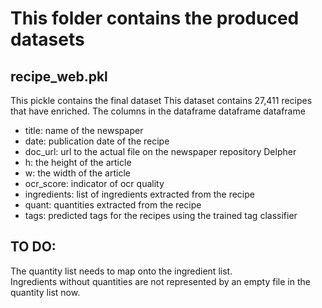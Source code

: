 # This folder contains the produced datasets

## recipe_web.pkl
This pickle contains the final dataset
This dataset contains 27,411 recipes that have enriched. The columns in the dataframe dataframe dataframe
* title: name of the newspaper
* date: publication date of the recipe
* doc_url: url to the actual file on the newspaper repository Delpher
* h: the height of the article
* w: the width of the article
* ocr_score: indicator of ocr quality
* ingredients: list of ingredients extracted from the recipe
* quant: quantities extracted from the recipe
* tags: predicted tags for the recipes using the trained tag classifier


## TO DO:
The quantity list needs to map onto the ingredient list. <br>
Ingredients without quantities are not represented by an empty file in the quantity list now.
